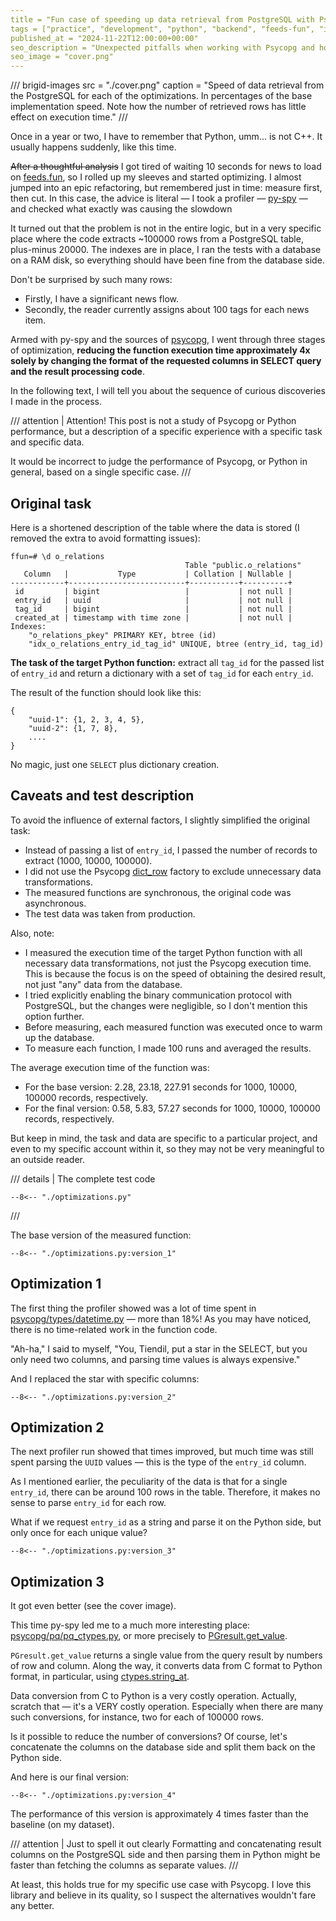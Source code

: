 ```yaml
---
title = "Fun case of speeding up data retrieval from PostgreSQL with Psycopg"
tags = ["practice", "development", "python", "backend", "feeds-fun", "interesting", "databases"]
published_at = "2024-11-22T12:00:00+00:00"
seo_description = "Unexpected pitfalls when working with Psycopg and how to overcome them. Illustrated on a specific example."
seo_image = "cover.png"
---
```


/// brigid-images
src = "./cover.png"
caption = "Speed of data retrieval from the PostgreSQL for each of the optimizations. In percentages of the base implementation speed. Note how the number of retrieved rows has little effect on execution time."
///

Once in a year or two, I have to remember that Python, umm... is not C++. It usually happens suddenly, like this time.

~~After a thoughtful analysis~~ I got tired of waiting 10 seconds for news to load on [feeds.fun](https://feeds.fun/), so I rolled up my sleeves and started optimizing. I almost jumped into an epic refactoring, but remembered just in time: measure first, then cut. In this case, the advice is literal — I took a profiler — [py-spy](https://github.com/benfred/py-spy) — and checked what exactly was causing the slowdown

It turned out that the problem is not in the entire logic, but in a very specific place where the code extracts ~100000 rows from a PostgreSQL table, plus-minus 20000. The indexes are in place, I ran the tests with a database on a RAM disk, so everything should have been fine from the database side.

Don't be surprised by such many rows:

- Firstly, I have a significant news flow.
- Secondly, the reader currently assigns about 100 tags for each news item.

Armed with py-spy and the sources of [psycopg](https://github.com/psycopg/psycopg), I went through three stages of optimization, **reducing the function execution time approximately 4x solely by changing the format of the requested columns in SELECT query and the result processing code**.

In the following text, I will tell you about the sequence of curious discoveries I made in the process.

/// attention | Attention!
This post is not a study of Psycopg or Python performance, but a description of a specific experience with a specific task and specific data.

It would be incorrect to judge the performance of Psycopg, or Python in general, based on a single specific case.
///

<!-- more -->

## Original task

Here is a shortened description of the table where the data is stored (I removed the extra to avoid formatting issues):

```
ffun=# \d o_relations
                                       Table "public.o_relations"
   Column   |           Type           | Collation | Nullable |
------------+--------------------------+-----------+----------+
 id         | bigint                   |           | not null |
 entry_id   | uuid                     |           | not null |
 tag_id     | bigint                   |           | not null |
 created_at | timestamp with time zone |           | not null |
Indexes:
    "o_relations_pkey" PRIMARY KEY, btree (id)
    "idx_o_relations_entry_id_tag_id" UNIQUE, btree (entry_id, tag_id)
```

**The task of the target Python function:** extract all `tag_id` for the passed list of `entry_id` and return a dictionary with a set of `tag_id` for each `entry_id`.

The result of the function should look like this:

```
{
    "uuid-1": {1, 2, 3, 4, 5},
    "uuid-2": {1, 7, 8},
    ....
}
```

No magic, just one `SELECT` plus dictionary creation.

## Caveats and test description

To avoid the influence of external factors, I slightly simplified the original task:

- Instead of passing a list of `entry_id`, I passed the number of records to extract (1000, 10000, 100000).
- I did not use the Psycopg [dict_row](https://www.psycopg.org/psycopg3/docs/api/rows.html#psycopg.rows.dict_row) factory to exclude unnecessary data transformations.
- The measured functions are synchronous, the original code was asynchronous.
- The test data was taken from production.

Also, note:

- I measured the execution time of the target Python function with all necessary data transformations, not just the Psycopg execution time. This is because the focus is on the speed of obtaining the desired result, not just "any" data from the database.
- I tried explicitly enabling the binary communication protocol with PostgreSQL, but the changes were negligible, so I don't mention this option further.
- Before measuring, each measured function was executed once to warm up the database.
- To measure each function, I made 100 runs and averaged the results.

The average execution time of the function was:

- For the base version: 2.28, 23.18, 227.91 seconds for 1000, 10000, 100000 records, respectively.
- For the final version: 0.58, 5.83, 57.27 seconds for 1000, 10000, 100000 records, respectively.

But keep in mind, the task and data are specific to a particular project, and even to my specific account within it, so they may not be very meaningful to an outside reader.

/// details | The complete test code
```
--8<-- "./optimizations.py"
```
///

The base version of the measured function:

```
--8<-- "./optimizations.py:version_1"
```

## Optimization 1

The first thing the profiler showed was a lot of time spent in [psycopg/types/datetime.py](https://github.com/psycopg/psycopg/blob/master/psycopg/psycopg/types/datetime.py) — more than 18%! As you may have noticed, there is no time-related work in the function code.

"Ah-ha," I said to myself, "You, Tiendil, put a star in the SELECT, but you only need two columns, and parsing time values is always expensive."

And I replaced the star with specific columns:

```
--8<-- "./optimizations.py:version_2"
```

## Optimization 2

The next profiler run showed that times improved, but much time was still spent parsing the `UUID` values — this is the type of the `entry_id` column.

As I mentioned earlier, the peculiarity of the data is that for a single `entry_id`, there can be around 100 rows in the table. Therefore, it makes no sense to parse `entry_id` for each row.

What if we request `entry_id` as a string and parse it on the Python side, but only once for each unique value?

```
--8<-- "./optimizations.py:version_3"
```

## Optimization 3

It got even better (see the cover image).

This time py-spy led me to a much more interesting place: [psycopg/pq/pq_ctypes.py](https://github.com/psycopg/psycopg/blob/master/psycopg/psycopg/pq/pq_ctypes.py), or more precisely to [PGresult.get_value](https://github.com/psycopg/psycopg/blob/d38cf7798b0c602ff43dac9f20bbab96237a9c38/psycopg/psycopg/pq/pq_ctypes.py#L925-L934).

`PGresult.get_value` returns a single value from the query result by numbers of row and column. Along the way, it converts data from C format to Python format, in particular, using [ctypes.string_at](https://docs.python.org/3/library/ctypes.html#ctypes.string_at).

Data conversion from C to Python is a very costly operation. Actually, scratch that — it's a VERY costly operation. Especially when there are many such conversions, for instance, two for each of 100000 rows.

Is it possible to reduce the number of conversions? Of course, let's concatenate the columns on the database side and split them back on the Python side.

And here is our final version:

```
--8<-- "./optimizations.py:version_4"
```

The performance of this version is approximately 4 times faster than the baseline (on my dataset).

/// attention | Just to spell it out clearly
Formatting and concatenating result columns on the PostgreSQL side and then parsing them in Python might be faster than fetching the columns as separate values.
///

At least, this holds true for my specific use case with Psycopg. I love this library and believe in its quality, so I suspect the alternatives wouldn't fare any better.
